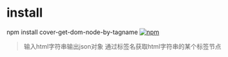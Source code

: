 # install
npm install cover-get-dom-node-by-tagname
[![npm](https://img.shields.io/badge/npm-v1.0.1-green.svg)](https://www.npmjs.com/package/cover-get-dom-json)
> 输入html字符串输出json对象
通过标签名获取html字符串的某个标签节点



